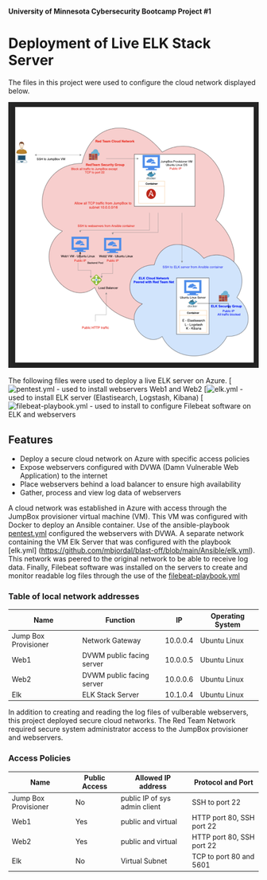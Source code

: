 #### University of Minnesota Cybersecurity Bootcamp Project #1
# Deployment of Live ELK Stack Server

The files in this project were used to configure the cloud network displayed below.

![Diagram1](https://github.com/mbjordal/blast-off/blob/main/Diagram1.png)

The following files were used to deploy a live ELK server on Azure.
[![pentest.yml](https://github.com/mbjordal/blast-off/blob/main/Ansible/pentest.yml) - used to install webservers Web1 and Web2
[![elk.yml](https://github.com/mbjordal/blast-off/blob/main/Ansible/elk.yml) - used to install ELK server (Elastisearch, Logstash, Kibana)
[![filebeat-playbook.yml](https://github.com/mbjordal/blast-off/blob/main/Ansible/filebeat-playbook.yml) - used to install to configure Filebeat software on ELK and webservers


## Features
- Deploy a secure cloud network on Azure with specific access policies
- Expose webservers configured with DVWA (Damn Vulnerable Web Application) to the internet
- Place webservers behind a load balancer to ensure high availability
- Gather, process and view log data of webservers

A cloud network was established in Azure with access through the JumpBox provisioner virtual machine (VM). This VM was configured with Docker to deploy an Ansible container. Use of the ansible-playbook [pentest.yml](https://github.com/mbjordal/blast-off/blob/main/Ansible/pentest.yml) configured the webservers with DVWA.
A separate network containing the VM Elk Server that was configured with the playbook [elk.yml] (https://github.com/mbjordal/blast-off/blob/main/Ansible/elk.yml). This network was peered to the original network to be able to receive log data.
Finally, Filebeat software was installed on the servers to create and monitor readable log files through the use of the [filebeat-playbook.yml](https://github.com/mbjordal/blast-off/blob/main/Ansible/filebeat-playbook.yml)

 
### Table of local network addresses

| Name | Function | IP | Operating System |
| ------ | ------ | ----- | ------- |
| Jump Box Provisioner | Network Gateway |10.0.0.4 | Ubuntu Linux
| Web1 | DVWM public facing server |10.0.0.5 | Ubuntu Linux
| Web2 | DVWM public facing server  |10.0.0.6 | Ubuntu Linux
| Elk | ELK Stack Server |10.1.0.4 | Ubuntu Linux

In addition to creating and reading the log files of vulberable webservers, this project deployed secure cloud networks. The Red Team Network required secure system administrator access to the JumpBox provisioner and webservers.
### Access Policies


| Name | Public Access | Allowed IP address | Protocol and Port
| ------ | ------ | ---- | ------ 
| Jump Box Provisioner | No | public IP of sys admin client | SSH to port 22
| Web1 | Yes | public and virtual | HTTP port 80, SSH port 22
| Web2 | Yes | public and virtual | HTTP port 80, SSH port 22
| Elk | No | Virtual Subnet | TCP to port 80 and 5601



